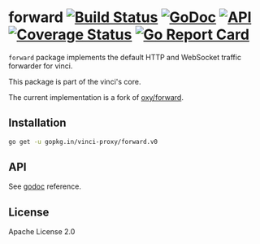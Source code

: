 # forward [![Build Status](https://travis-ci.org/vinci-proxy/forward.png)](https://travis-ci.org/vinci-proxy/forward) [![GoDoc](https://godoc.org/github.com/vinci-proxy/forward?status.svg)](https://godoc.org/github.com/vinci-proxy/forward) [![API](https://img.shields.io/badge/status-beta-green.svg?style=flat)](https://godoc.org/github.com/vinci-proxy/forward) [![Coverage Status](https://coveralls.io/repos/github/vinci-proxy/forward/badge.svg?branch=master)](https://coveralls.io/github/vinci-proxy/forward?branch=master) [![Go Report Card](https://goreportcard.com/badge/github.com/vinci-proxy/forward)](https://goreportcard.com/report/github.com/vinci-proxy/forward)

`forward` package implements the default HTTP and WebSocket traffic forwarder for vinci.

This package is part of the vinci's core.

The current implementation is a fork of [oxy/forward](https://github.com/vulcand/oxy/tree/master/forward).

## Installation

```bash
go get -u gopkg.in/vinci-proxy/forward.v0
```

## API

See [godoc](https://godoc.org/github.com/vinci-proxy/forward) reference.

## License

Apache License 2.0
